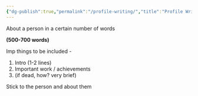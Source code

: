 ```yaml
---
{"dg-publish":true,"permalink":"/profile-writing/","title":"Profile Writing","tags":["journalism"],"created":"2023-01-12","updated":""}
---
```



About a person in a certain number of words

**(500-700 words)**


Imp things to be included - 
1. Intro (1-2 lines)
2. Important work / achievements
3. (if dead, how? very brief)

Stick to the person and about them

